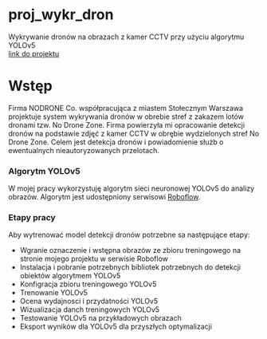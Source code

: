 # proj_wykr_dron
Wykrywanie dronów na obrazach z kamer CCTV przy użyciu algorytmu YOLOv5<br>
[link do projektu](https://colab.research.google.com/drive/10l6bnEOgIV99nO5su4MJWXQotTJ9-Mf1?usp=sharing)

# Wstęp
Firma NODRONE Co. współpracująca z miastem Stołecznym Warszawa projektuje system wykrywania dronów w obrebie stref z zakazem lotów dronami tzw. No Drone Zone.
Firma powierzyła mi opracowanie detekcji dronów na podstawie zdjęć z kamer CCTV w obrębie wydzielonych stref No Drone Zone.
Celem jest detekcja dronów i powiadomienie służb o ewentualnych nieautoryzowanych przelotach.
### Algorytm YOLOv5
W mojej pracy wykorzystuję algorytm sieci neuronowej YOLOv5 do analizy obrazów. Algorytm jest udostępniony serwisowi [Roboflow](https://roboflow.com). 

### **Etapy pracy**
Aby wytrenować model detekcji dronów potrzebne sa następujące etapy:

*   Wgranie oznaczenie i wstępna obrazów ze zbioru treningowego na stronie mojego projektu w serwisie Roboflow
*   Instalacja i pobranie potrzebnych bibliotek potrzebnych do detekcji obiektów algorytmem YOLOv5
*   Konfigracja zbioru treningowego YOLOv5
*   Trenowanie YOLOv5
*   Ocena wydajnosci i przydatności YOLOv5
*   Wizualizacja danch treningowych YOLOv5
*   Testowanie YOLOv5 na przykładowych obrazach
*   Eksport wyników dla YOLOv5 dla przyszłych optymalizacji
